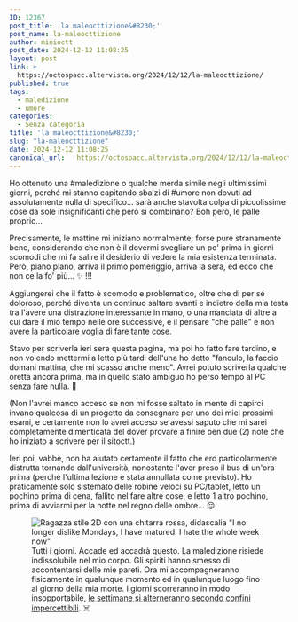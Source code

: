```yaml
---
ID: 12367
post_title: 'la maleocttizione&#8230;'
post_name: la-maleocttizione
author: minioctt
post_date: 2024-12-12 11:08:25
layout: post
link: >
  https://octospacc.altervista.org/2024/12/12/la-maleocttizione/
published: true
tags:
  - maledizione
  - umore
categories:
  - Senza categoria
title: 'la maleocttizione&#8230;'
slug: "la-maleocttizione"
date: 2024-12-12 11:08:25
canonical_url:   https://octospacc.altervista.org/2024/12/12/la-maleocttizione/
---
```

<!-- wp:paragraph -->
<p markdown="1">Ho ottenuto una #maledizione o qualche merda simile negli ultimissimi giorni, perché mi stanno capitando sbalzi di #umore non dovuti ad assolutamente nulla di specifico... sarà anche stavolta colpa di piccolissime cose da sole insignificanti che però si combinano? Boh però, le palle proprio...</p>
<!-- /wp:paragraph -->

<!-- wp:paragraph -->
<p markdown="1">Precisamente, le mattine mi iniziano normalmente; forse pure stranamente bene, considerando che non è il dovermi svegliare un po' prima in giorni scomodi che mi fa salire il desiderio di vedere la mia esistenza terminata. Però, piano piano, arriva il primo pomeriggio, arriva la sera, ed ecco che non ce la fo' più... ✨️ !!!</p>
<!-- /wp:paragraph -->

<!-- wp:paragraph -->
<p markdown="1">Aggiungerei che il fatto è scomodo e problematico, oltre che di per sé doloroso, perché diventa un continuo saltare avanti e indietro della mia testa tra l'avere una distrazione interessante in mano, o una manciata di altre a cui dare il mio tempo nelle ore successive, e il pensare "che palle" e non avere la particolare voglia di fare tante cose.</p>
<!-- /wp:paragraph -->

<!-- wp:paragraph -->
<p markdown="1">Stavo per scriverla ieri sera questa pagina, ma poi ho fatto fare tardino, e non volendo mettermi a letto più tardi dell'una ho detto "fanculo, la faccio domani mattina, che mi scasso anche meno". Avrei potuto scriverla qualche oretta ancora prima, ma in quello stato ambiguo ho perso tempo al PC senza fare nulla. 🤥️</p>
<!-- /wp:paragraph -->

<!-- wp:paragraph -->
<p markdown="1">(Non l'avrei manco acceso se non mi fosse saltato in mente di capirci invano qualcosa di un progetto da consegnare per uno dei miei prossimi esami, e certamente non lo avrei acceso se avessi saputo che mi sarei completamente dimenticata del dover provare a finire ben due (2) note che ho iniziato a scrivere per il sitoctt.)</p>
<!-- /wp:paragraph -->

<!-- wp:paragraph -->
<p markdown="1">Ieri poi, vabbè, non ha aiutato certamente il fatto che ero particolarmente distrutta tornando dall'università, nonostante l'aver preso il bus di un'ora prima (perché l'ultima lezione è stata annullata come previsto). Ho praticamente solo sistemato delle robine veloci su PC/tablet, letto un pochino prima di cena, fallito nel fare altre cose, e letto 1 altro pochino, prima di avviarmi per la notte nel regno delle ombre... 😔️</p>
<!-- /wp:paragraph -->

<!-- wp:paragraph -->
<p markdown="1"></p>
<!-- /wp:paragraph -->

<!-- wp:image {"id":12376,"sizeSlug":"full","linkDestination":"none","align":"center"} -->
<figure class="wp-block-image aligncenter size-full"><img src="https://octospacc.github.io/microblog-mirror/assets/uploads/2024/12/image-2.png" alt="Ragazza stile 2D con una chitarra rossa, didascalia &quot;I no longer dislike Mondays, I have matured. I hate the whole week now&quot;" class="wp-image-12376"/><figcaption class="wp-element-caption">Tutti i giorni. Accade ed accadrà questo. La maledizione risiede indissolubile nel mio corpo. Gli spiriti hanno smesso di accontentarsi delle mie pareti. Ora mi accompagneranno fisicamente in qualunque momento ed in qualunque luogo fino al giorno della mia morte. I giorni scorreranno in modo insopportabile, <a href="https://t.me/trapmaid/1328">le settimane si alterneranno secondo confini impercettibili</a>. ☠️</figcaption></figure>
<!-- /wp:image -->